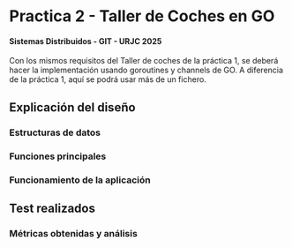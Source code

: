 # Practica 2 - Taller de Coches en GO 
#### Sistemas Distribuidos - GIT - URJC 2025

Con los mismos requisitos del Taller de coches de la práctica 1, se deberá hacer la implementación
usando goroutines y channels de GO. A diferencia de la práctica 1, aquí se podrá usar más de un
fichero. 

## Explicación del diseño

### Estructuras de datos

### Funciones principales

### Funcionamiento de la aplicación

## Test realizados

### Métricas obtenidas y análisis
